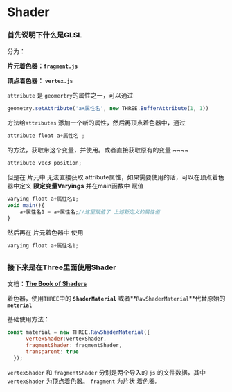 # Shader

### 首先说明下什么是GLSL
分为：

**片元着色器：`fragment.js`**

**顶点着色器： `vertex.js`**

`attribute`  是 `geomertry`的属性之一，可以通过 

```jsx
geometry.setAttribute('a+属性名', new THREE.BufferAttribute(1, 1)) 
```

方法给`attributes` 添加一个新的属性，然后再顶点着色器中，通过

```js
attribute float a+属性名 ;
```

的方法，获取带这个变量，并使用。或者直接获取原有的变量 ~~~~

```js
attribute vec3 position; 
```

但是在 片元中 无法直接获取 attribute属性，如果需要使用的话，可以在顶点着色器中定义 **限定变量Varyings** 并在main函数中 赋值

```js
varying float a+属性名1;
void main(){
	a+属性名1 = a+属性名;//这里赋值了 上述新定义的属性值
}
```

然后再在 片元着色器中 使用

```js
varying float a+属性名1;
```
##

### 接下来是在Three里面使用Shader
文档：[**The Book of Shaders**](https://thebookofshaders.com/?lan=ch)

着色器，使用`THREE`中的 **`ShaderMaterial`**  或者**`RawShaderMaterial`**代替原始的 **`meterial`**

基础使用方法：

```js
const material = new THREE.RawShaderMaterial({
      vertexShader:vertexShader,
      fragmentShader: fragmentShader,
      transparent: true
  });
```

`vertexShader`  和 `fragmentShader` 分别是两个导入的 `js` 的文件数据，其中 `vertexShader` 为顶点着色器。 `fragment` 为片状 着色器。
